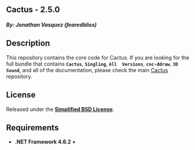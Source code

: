 ## Cactus - 2.5.0
##### By: Jonathan Vasquez (fearedbliss)

## Description

This repository contains the core code for Cactus. If you are looking 
for the full bundle that contains **`Cactus`**, **`Singling`**, **`All 
Versions`**, **`cnc-ddraw`**, **`3D Sound`**, and all of the 
documentation, please check the main 
[Cactus](https://github.com/fearedbliss/Cactus) repository. 

## License

Released under the **[Simplified BSD License](LICENSE.txt)**.

## Requirements

- **.NET Framework 4.6.2 +**